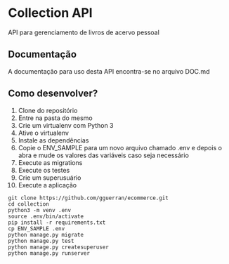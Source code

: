 # Collection API

API para gerenciamento de livros de acervo pessoal

## Documentação

A documentação para uso desta API encontra-se no arquivo DOC.md

## Como desenvolver?

1. Clone do  repositório
2. Entre na pasta do mesmo
3. Crie um virtualenv com Python 3
4. Ative o virtualenv
5. Instale as dependências
6. Copie o ENV_SAMPLE para um novo arquivo chamado .env e depois o abra e mude os valores das variáveis caso seja necessário
7. Execute as migrations
8. Execute os testes
9. Crie um superusuário
10. Execute a aplicação

```console
git clone https://github.com/gguerran/ecommerce.git
cd collection
python3 -m venv .env
source .env/bin/activate
pip install -r requirements.txt
cp ENV_SAMPLE .env
python manage.py migrate
python manage.py test
python manage.py createsuperuser
python manage.py runserver
```
